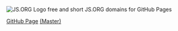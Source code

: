 ![JS.ORG Logo](http://logo.js.org/png/github_header.png)
free and short JS.ORG domains for GitHub Pages

[GitHub Page](http://dns.js.org) [(Master)](https://github.com/js-org/dns/tree/master)
